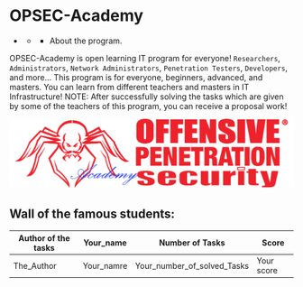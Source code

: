 # OPSEC-Academy

- - - About the program.

OPSEC-Academy is open learning IT program for everyone! `Researchers`, `Administrators`, `Network Administrators`, `Penetration Testers`, `Developers`, and more...
This program is for everyone, beginners, advanced, and masters.
You can learn from different teachers and masters in IT Infrastructure!
NOTE: After successfully solving the tasks which are given by some of the teachers of this program, you can receive a proposal work!

![](https://github.com/Offensive-Penetration-Security/OPSEC-Academy/blob/main/Docs/logo300-Academy.png)

## Wall of the famous students:

| Author of the tasks | Your_name | Number of Tasks | Score |
| ------------- | ------------- | ------------ | ----------- |
|  The_Author   |  Your_namre | Your_number_of_solved_Tasks  |   Your score   |
